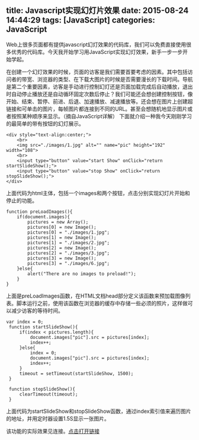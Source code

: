 title: Javascript实现幻灯片效果
date: 2015-08-24 14:44:29
tags: [JavaScript]
categories: JavaScript 
---
Web上很多页面都有提供javascript幻灯效果的代码库，我们可以免费直接使用很多优秀的代码库。今天我开始学习用JavaScript实现幻灯效果，新手一步一步开始学起。

在创建一个幻灯效果的时候，页面的访客是我们需要首要考虑的因素。其中包括访问者的带宽、浏览器的类型、在下载大图片的时候是否需要漫长的下载时间。导航是第二个重要因素，访客是手动进行控制幻灯还是页面加载完成后自动播放，退出时自动停止播放还是自动循环固定次数后停止？我们可能还会想创建控制按钮，像开始、结束、暂停、前进、后退、加速播放、减速播放等。还会想在图片上创建超链接和可单击的图片，每帧图片都连接到不同的URL。甚至会想随机地显示图片或者按照某种顺序来显示。（摘自JavaScript详解）
下面就介绍一种我今天刚刚学习的最简单的带有按钮的幻灯展示。

    <div style="text-align:center;">  
        <br>  
        <img src="./images/1.jpg" alt="" name="pic" height="192" width="108">  
        <br>  
        <input type="button" value="start Show" onClick="return startSlideShow();">  
        <input type="button" value="stop Show" onClick="return stopSlideShow();">  
    </div>  

上面代码为html主体，包括一个images和两个按钮，点击分别实现幻灯片开始和停止的功能。

    function preLoadImages(){  
        if(document.images){  
            pictures = new Array();  
            pictures[0] = new Image();  
            pictures[0] = "./images/1.jpg";  
            pictures[1] = new Image();  
            pictures[1] = "./images/2.jpg";  
            pictures[2] = new Image();  
            pictures[2] = "./images/3.jpg";  
            pictures[3] = new Image();  
            pictures[3] = "./images/6.jpg";  
        }else{  
            alert("There are no images to preload!");  
        }  
    }  

上面是preLoadImages函数，在HTML文档head部分定义该函数来预加载图像列表。脚本运行之前，使用该函数在浏览器的缓存中存储一些必须的照片，这样做可以减少访客的等待时间。

    var index = 0;  
     function startSlideShow(){  
         if(index < pictures.length){  
             document.images["pic"].src = pictures[index];  
             index++;  
         }else{  
             index = 0;  
             document.images["pic"].src = pictures[index];  
             index++;  
         }  
         timeout = setTimeout(startSlideShow, 1500);  
     }  
       
     function stopSlideShow(){  
         clearTimeout(timeout);  
     } 

上面代码为startSlideShow和stopSlideShow函数，通过index索引值来遍历图片的地址，并用定时器设置1.5S显示一张图片。

该功能的实际效果见连接。[点击打开链接](http://www.cdyjy.uestc.edu.cn/uestc_la/SlideShow/SlideShow.html "Demo")
